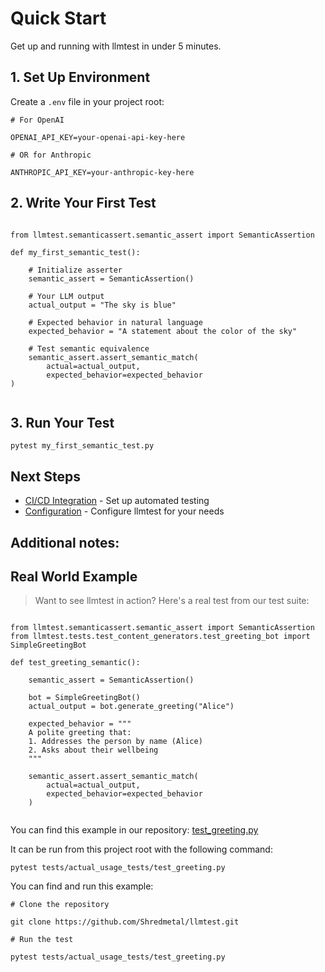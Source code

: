 # Quick Start

Get up and running with llmtest in under 5 minutes.

## 1. Set Up Environment

Create a `.env` file in your project root:

```
# For OpenAI

OPENAI_API_KEY=your-openai-api-key-here

# OR for Anthropic

ANTHROPIC_API_KEY=your-anthropic-key-here
```

## 2. Write Your First Test

```

from llmtest.semanticassert.semantic_assert import SemanticAssertion

def my_first_semantic_test(): 

    # Initialize asserter 
    semantic_assert = SemanticAssertion()
    
    # Your LLM output
    actual_output = "The sky is blue"
    
    # Expected behavior in natural language
    expected_behavior = "A statement about the color of the sky"
    
    # Test semantic equivalence
    semantic_assert.assert_semantic_match(
        actual=actual_output,
        expected_behavior=expected_behavior
)
    
```

## 3. Run Your Test

```
pytest my_first_semantic_test.py
```

## Next Steps

- [CI/CD Integration](../guides/ci-cd.md) - Set up automated testing
- [Configuration](../api/configuration.md) - Configure llmtest for your needs

## Additional notes:

## Real World Example
> Want to see llmtest in action? Here's a real test from our test suite:

```

from llmtest.semanticassert.semantic_assert import SemanticAssertion 
from llmtest.tests.test_content_generators.test_greeting_bot import SimpleGreetingBot

def test_greeting_semantic(): 

    semantic_assert = SemanticAssertion()
    
    bot = SimpleGreetingBot()
    actual_output = bot.generate_greeting("Alice")
    
    expected_behavior = """
    A polite greeting that:
    1. Addresses the person by name (Alice)
    2. Asks about their wellbeing
    """
    
    semantic_assert.assert_semantic_match(
        actual=actual_output,
        expected_behavior=expected_behavior
    )
    
```

You can find this example in our repository: [test_greeting.py](https://github.com/Shredmetal/llmtest/blob/main/tests/actual_usage_tests/test_greeting.py)

It can be run from this project root with the following command:

```
pytest tests/actual_usage_tests/test_greeting.py

```

You can find and run this example:

```
# Clone the repository

git clone https://github.com/Shredmetal/llmtest.git

# Run the test

pytest tests/actual_usage_tests/test_greeting.py
```
